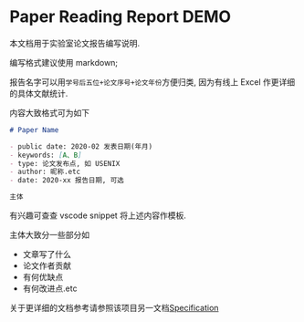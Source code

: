 # Paper Reading Report DEMO

本文档用于实验室论文报告编写说明.

编写格式建议使用 markdown;

报告名字可以用`学号后五位+论文序号+论文年份`方便归类, 因为有线上 Excel 作更详细的具体文献统计.

内容大致格式可为如下

```markdown
# Paper Name

- public date: 2020-02 发表日期(年月)
- keywords: [A、B]
- type: 论文发布点, 如 USENIX
- author: 昵称.etc
- date: 2020-xx 报告日期, 可选

主体
```

有兴趣可查查 vscode snippet 将上述内容作模板.

主体大致分一些部分如

- 文章写了什么
- 论文作者贡献
- 有何优缺点
- 有何改进点.etc

关于更详细的文档参考请参照该项目另一文档[Specification](./Specification.md)
